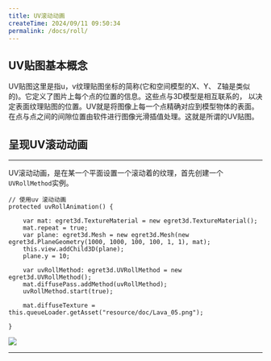 ```yaml
---
title: UV滚动动画
createTime: 2024/09/11 09:50:34
permalink: /docs/roll/
---
```

     
## UV贴图基本概念   
UV贴图这里是指u，v纹理贴图坐标的简称(它和空间模型的X、Y、 Z轴是类似的)。它定义了图片上每个点的位置的信息。这些点与3D模型是相互联系的， 以决定表面纹理贴图的位置。UV就是将图像上每一个点精确对应到模型物体的表面。在点与点之间的间隙位置由软件进行图像光滑插值处理。这就是所谓的UV贴图。      

## 呈现UV滚动动画
----------

UV滚动动画，是在某一个平面设置一个滚动着的纹理，首先创建一个`UVRollMethod`实例。   

    // 使用uv 滚动动画 
    protected uvRollAnimation() {

        var mat: egret3d.TextureMaterial = new egret3d.TextureMaterial();
        mat.repeat = true;
        var plane: egret3d.Mesh = new egret3d.Mesh(new egret3d.PlaneGeometry(1000, 1000, 100, 100, 1, 1), mat);
        this.view.addChild3D(plane);
        plane.y = 10;

        var uvRollMethod: egret3d.UVRollMethod = new egret3d.UVRollMethod();
        mat.diffusePass.addMethod(uvRollMethod);
        uvRollMethod.start(true);

        mat.diffuseTexture = this.queueLoader.getAsset("resource/doc/Lava_05.png");

    }       

![](Img_5.gif)

----------
